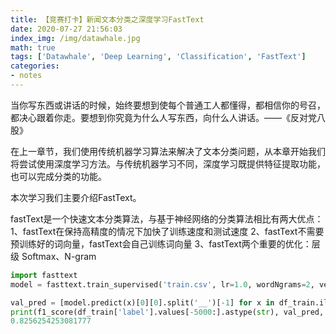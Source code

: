 ```yaml
---
title: 【竞赛打卡】新闻文本分类之深度学习FastText
date: 2020-07-27 21:56:03
index_img: /img/datawhale.jpg
math: true
tags: ['Datawhale', 'Deep Learning', 'Classification', 'FastText']
categories: 
- notes
---
```

当你写东西或讲话的时候，始终要想到使每个普通工人都懂得，都相信你的号召，都决心跟着你走。要想到你究竟为什么人写东西，向什么人讲话。——《反对党八股》
<!--more--->

在上一章节，我们使用传统机器学习算法来解决了文本分类问题，从本章开始我们将尝试使用深度学习方法。与传统机器学习不同，深度学习既提供特征提取功能，也可以完成分类的功能。

本次学习我们主要介绍FastText。

fastText是一个快速文本分类算法，与基于神经网络的分类算法相比有两大优点：
1、fastText在保持高精度的情况下加快了训练速度和测试速度
2、fastText不需要预训练好的词向量，fastText会自己训练词向量
3、fastText两个重要的优化：层级 Softmax、N-gram

```python
import fasttext
model = fasttext.train_supervised('train.csv', lr=1.0, wordNgrams=2, verbose=2, minCount=1, epoch=25, loss="hs")

val_pred = [model.predict(x)[0][0].split('__')[-1] for x in df_train.iloc[-5000:]['text']]
print(f1_score(df_train['label'].values[-5000:].astype(str), val_pred, average='macro'))
0.8256254253081777
```
